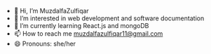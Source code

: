 - 👋 Hi, I’m MuzdalfaZulfiqar
- 👀 I’m interested in web development and software documentation
- 🌱 I’m currently learning React.js and mongoDB
- 📫 How to reach me muzdalfazulfiqar11@gmail.com
- 😄 Pronouns: she/her

<!---
MuzdalfaZulfiqar/MuzdalfaZulfiqar is a ✨ special ✨ repository because its `README.md` (this file) appears on your GitHub profile.
You can click the Preview link to take a look at your changes.
--->
